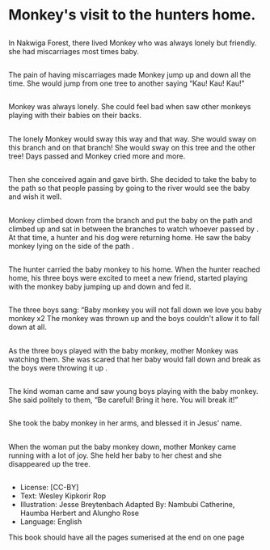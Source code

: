 # Monkey's visit to the hunters home.

##
In Nakwiga Forest, there lived
Monkey who was always lonely but
friendly.
she had miscarriages most times
baby.

##
The pain of having miscarriages
made Monkey jump up and down all
the time.
She would jump from one tree to
another saying “Kau! Kau! Kau!”

##
Monkey was always lonely.
She could feel bad when saw other
monkeys playing with their babies
on their backs.

##
The lonely Monkey would sway this
way and that way.
She would sway on this branch and
on that branch!
She would sway on this tree and the
other tree!
Days passed and Monkey cried
more and more.

##
Then she conceived again and gave
birth.
She decided to take the baby to the
path so that people passing by
going to the river would see the
baby and wish it well.

##
Monkey climbed down from the
branch and put the baby on the
path and climbed up and sat in
between the branches to watch
whoever passed by .
At that time, a hunter and his dog
were returning home.
He saw the baby monkey lying on
the side of the path .

##
The hunter carried the baby
monkey to his home.
When the hunter reached home, his
three boys were excited to meet a
new friend, started playing with the
monkey baby jumping up and down
and fed it.

##
The three boys sang:
“Baby monkey
you will not fall down
we love you baby monkey x2
The monkey was thrown up and the
boys couldn't allow it to fall down at
all.

##
As the three boys played with the
baby monkey, mother Monkey was
watching them.
She was scared that her baby would
fall down and break as the boys
were throwing it up .

##
The kind woman came and saw
young boys playing with the baby
monkey.
She said politely to them, “Be
careful! Bring it here. You will break
it!”

##
She took the baby monkey in her
arms, and blessed it in Jesus' name.

##
When the woman put the baby
monkey down, mother Monkey
came running with a lot of joy.
She held her baby to her chest and
she disappeared up the tree.

##
* License: [CC-BY]
* Text: Wesley Kipkorir Rop
* Illustration: Jesse Breytenbach
Adapted By: Nambubi Catherine, Haumba Herbert and Alungho Rose
* Language: English

This book should have all the pages sumerised at the end on one page

